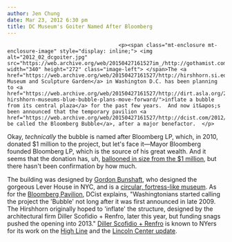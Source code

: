 ```yaml
---
author: Jen Chung
date: Mar 23, 2012 6:30 pm
title: DC Museum's Goiter Named After Bloomberg
---
```


	
										<p><span class="mt-enclosure mt-enclosure-image" style="display: inline;"> <img alt="2012_02_dcgoiter.jpg" src="https://web.archive.org/web/20150427161527im_/http://gothamist.com/attachments/jen/2012_02_dcgoiter.jpg" width="340" height="272" class="image-left"> </span>The <a href="https://web.archive.org/web/20150427161527/http://hirshhorn.si.edu/">Hirshhorn Museum and Sculpture Garden</a> in Washington D.C. has been planning to <a href="https://web.archive.org/web/20150427161527/http://dirt.asla.org/2010/09/23/the-hirshhorn-museums-blue-bubble-plans-move-forward/">inflate a bubble from its central plaza</a> for the past few years.  And now it&apos;s been announced that the temporary pavilion <a href="https://web.archive.org/web/20150427161527/http://dcist.com/2012/03/the_bloomberg_balloon_hirshhorn_mus.php">will be called the Bloomberg Bubble</a>, after a major benefactor.  </p>

<p>Okay, <em>technically</em> the bubble is named after Bloomberg LP, which, in 2010, donated $1 million to the project, but let&apos;s face it&#x2014;Mayor Bloomberg founded Bloomberg LP, which is the source of his great wealth.  And it seems that the donation has, uh, <a href="https://web.archive.org/web/20150427161527/http://www.washingtoncitypaper.com/blogs/artsdesk/visual-arts/2012/03/23/official-name-for-the-hirshhorn-bubble-the-bloomberg-balloon/">ballooned in size from the $1 million</a>, but there hasn&apos;t been confirmation by how much.  </p>

<p>The building was designed by <a href="https://web.archive.org/web/20150427161527/http://en.wikipedia.org/wiki/Gordon_Bunshaft">Gordon Bunshaft</a>, who designed the gorgeous Lever House in NYC, and is a <a href="https://web.archive.org/web/20150427161527/http://www.google.com/imgres?um=1&amp;hl=en&amp;sa=N&amp;biw=1168&amp;bih=667&amp;tbm=isch&amp;tbnid=QhGmmmr_H4qQ_M:&amp;imgrefurl=http://farraguter.com/2012/03/01/hirshhorn-to-open-spring-liquid-architecture-exhibit/&amp;docid=WufT9AuG78ZsUM&amp;imgurl=http://farraguter.com/wp-content/uploads/2012/03/Hirshhorn.jpg&amp;w=666&amp;h=455&amp;ei=hfpsT6zCE4Tm0QGpy8m2Bg&amp;zoom=1&amp;iact=hc&amp;vpx=872&amp;vpy=316&amp;dur=1051&amp;hovh=185&amp;hovw=272&amp;tx=192&amp;ty=107&amp;sig=105074041035555345408&amp;page=1&amp;tbnh=145&amp;tbnw=186&amp;start=0&amp;ndsp=15&amp;ved=1t:429,r:9,s:0">circular, fortress-like museum</a>. As for the <a href="https://web.archive.org/web/20150427161527/http://dcist.com/2012/03/the_bloomberg_balloon_hirshhorn_mus.php">Bloomberg Pavilion</a>, DCist explains, &quot;Washingtonians started calling the project the &apos;Bubble&apos; not long after it was first announced in late 2009. The Hirshhorn originally hoped to &apos;inflate&apos; the structure, designed by the architectural firm Diller Scofidio + Renfro, later this year, but funding snags pushed the opening into 2013.&quot; <a href="https://web.archive.org/web/20150427161527/http://www.dsrny.com/">Diller Scofidio + Renfro</a> is known to NYers for its work on the <a href="https://web.archive.org/web/20150427161527/http://gothamist.com/2009/06/10/high_line_park_in_photos_night_move.php#photo-1">High Line</a> and the <a href="https://web.archive.org/web/20150427161527/http://gothamist.com/2009/02/20/alice_tully_hall_renovations_raptur.php#photo-1">Lincoln Center update</a>.</p>					
										
									
				